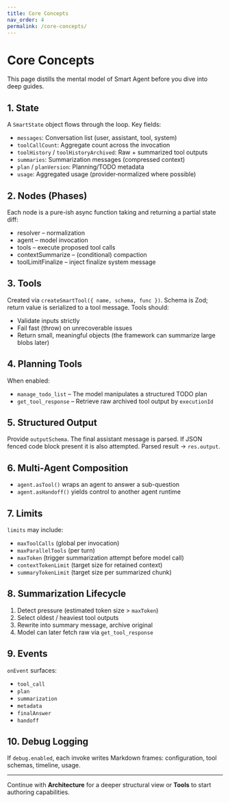 ```yaml
---
title: Core Concepts
nav_order: 4
permalink: /core-concepts/
---
```


# Core Concepts

This page distills the mental model of Smart Agent before you dive into deep guides.

## 1. State
A `SmartState` object flows through the loop. Key fields:
- `messages`: Conversation list (user, assistant, tool, system)
- `toolCallCount`: Aggregate count across the invocation
- `toolHistory` / `toolHistoryArchived`: Raw + summarized tool outputs
- `summaries`: Summarization messages (compressed context)
- `plan` / `planVersion`: Planning/TODO metadata
- `usage`: Aggregated usage (provider‐normalized where possible)

## 2. Nodes (Phases)
Each node is a pure-ish async function taking and returning a partial state diff:
- resolver – normalization
- agent – model invocation
- tools – execute proposed tool calls
- contextSummarize – (conditional) compaction
- toolLimitFinalize – inject finalize system message

## 3. Tools
Created via `createSmartTool({ name, schema, func })`. Schema is Zod; return value is serialized to a tool message. Tools should:
- Validate inputs strictly
- Fail fast (throw) on unrecoverable issues
- Return small, meaningful objects (the framework can summarize large blobs later)

## 4. Planning Tools
When enabled:
- `manage_todo_list` – The model manipulates a structured TODO plan
- `get_tool_response` – Retrieve raw archived tool output by `executionId`

## 5. Structured Output
Provide `outputSchema`. The final assistant message is parsed. If JSON fenced code block present it is also attempted. Parsed result -> `res.output`.

## 6. Multi-Agent Composition
- `agent.asTool()` wraps an agent to answer a sub-question
- `agent.asHandoff()` yields control to another agent runtime

## 7. Limits
`limits` may include:
- `maxToolCalls` (global per invocation)
- `maxParallelTools` (per turn)
- `maxToken` (trigger summarization attempt before model call)
- `contextTokenLimit` (target size for retained context)
- `summaryTokenLimit` (target size per summarized chunk)

## 8. Summarization Lifecycle
1. Detect pressure (estimated token size > `maxToken`)
2. Select oldest / heaviest tool outputs
3. Rewrite into summary message, archive original
4. Model can later fetch raw via `get_tool_response`

## 9. Events
`onEvent` surfaces:
- `tool_call`
- `plan`
- `summarization`
- `metadata`
- `finalAnswer`
- `handoff`

## 10. Debug Logging
If `debug.enabled`, each invoke writes Markdown frames: configuration, tool schemas, timeline, usage.

---
Continue with **Architecture** for a deeper structural view or **Tools** to start authoring capabilities.
